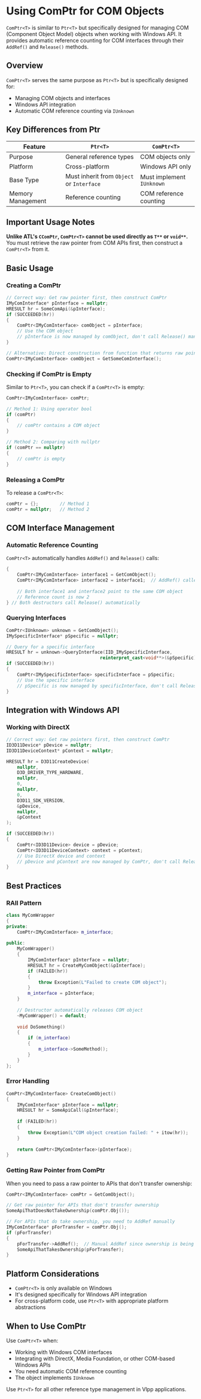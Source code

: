 # Using ComPtr for COM Objects

`ComPtr<T>` is similar to `Ptr<T>` but specifically designed for managing COM (Component Object Model) objects when working with Windows API. It provides automatic reference counting for COM interfaces through their `AddRef()` and `Release()` methods.

## Overview

`ComPtr<T>` serves the same purpose as `Ptr<T>` but is specifically designed for:
- Managing COM objects and interfaces
- Windows API integration
- Automatic COM reference counting via `IUnknown`

## Key Differences from Ptr<T>

| Feature | `Ptr<T>` | `ComPtr<T>` |
|---------|----------|-------------|
| Purpose | General reference types | COM objects only |
| Platform | Cross-platform | Windows API only |
| Base Type | Must inherit from `Object` or `Interface` | Must implement `IUnknown` |
| Memory Management | Reference counting | COM reference counting |

## Important Usage Notes

**Unlike ATL's `CComPtr`, `ComPtr<T>` cannot be used directly as `T**` or `void**`.** You must retrieve the raw pointer from COM APIs first, then construct a `ComPtr<T>` from it.

## Basic Usage

### Creating a ComPtr<T>

```cpp
// Correct way: Get raw pointer first, then construct ComPtr
IMyComInterface* pInterface = nullptr;
HRESULT hr = SomeComApi(&pInterface);
if (SUCCEEDED(hr))
{
    ComPtr<IMyComInterface> comObject = pInterface;
    // Use the COM object
    // pInterface is now managed by comObject, don't call Release() manually
}

// Alternative: Direct construction from function that returns raw pointer
ComPtr<IMyComInterface> comObject = GetSomeComInterface();
```

### Checking if ComPtr<T> is Empty

Similar to `Ptr<T>`, you can check if a `ComPtr<T>` is empty:

```cpp
ComPtr<IMyComInterface> comPtr;

// Method 1: Using operator bool
if (comPtr)
{
    // comPtr contains a COM object
}

// Method 2: Comparing with nullptr
if (comPtr == nullptr)
{
    // comPtr is empty
}
```

### Releasing a ComPtr<T>

To release a `ComPtr<T>`:

```cpp
comPtr = {};        // Method 1
comPtr = nullptr;   // Method 2
```

## COM Interface Management

### Automatic Reference Counting

`ComPtr<T>` automatically handles `AddRef()` and `Release()` calls:

```cpp
{
    ComPtr<IMyComInterface> interface1 = GetComObject();
    ComPtr<IMyComInterface> interface2 = interface1;  // AddRef() called automatically
    
    // Both interface1 and interface2 point to the same COM object
    // Reference count is now 2
} // Both destructors call Release() automatically
```

### Querying Interfaces

```cpp
ComPtr<IUnknown> unknown = GetComObject();
IMySpecificInterface* pSpecific = nullptr;

// Query for a specific interface
HRESULT hr = unknown->QueryInterface(IID_IMySpecificInterface, 
                                   reinterpret_cast<void**>(&pSpecific));
if (SUCCEEDED(hr))
{
    ComPtr<IMySpecificInterface> specificInterface = pSpecific;
    // Use the specific interface
    // pSpecific is now managed by specificInterface, don't call Release() manually
}
```

## Integration with Windows API

### Working with DirectX

```cpp
// Correct way: Get raw pointers first, then construct ComPtr
ID3D11Device* pDevice = nullptr;
ID3D11DeviceContext* pContext = nullptr;

HRESULT hr = D3D11CreateDevice(
    nullptr,
    D3D_DRIVER_TYPE_HARDWARE,
    nullptr,
    0,
    nullptr,
    0,
    D3D11_SDK_VERSION,
    &pDevice,
    nullptr,
    &pContext
);

if (SUCCEEDED(hr))
{
    ComPtr<ID3D11Device> device = pDevice;
    ComPtr<ID3D11DeviceContext> context = pContext;
    // Use DirectX device and context
    // pDevice and pContext are now managed by ComPtr, don't call Release() manually
}
```

## Best Practices

### RAII Pattern

```cpp
class MyComWrapper
{
private:
    ComPtr<IMyComInterface> m_interface;
    
public:
    MyComWrapper()
    {
        IMyComInterface* pInterface = nullptr;
        HRESULT hr = CreateMyComObject(&pInterface);
        if (FAILED(hr))
        {
            throw Exception(L"Failed to create COM object");
        }
        m_interface = pInterface;
    }
    
    // Destructor automatically releases COM object
    ~MyComWrapper() = default;
    
    void DoSomething()
    {
        if (m_interface)
        {
            m_interface->SomeMethod();
        }
    }
};
```

### Error Handling

```cpp
ComPtr<IMyComInterface> CreateComObject()
{
    IMyComInterface* pInterface = nullptr;
    HRESULT hr = SomeApiCall(&pInterface);
    
    if (FAILED(hr))
    {
        throw Exception(L"COM object creation failed: " + itow(hr));
    }
    
    return ComPtr<IMyComInterface>(pInterface);
}
```

### Getting Raw Pointer from ComPtr<T>

When you need to pass a raw pointer to APIs that don't transfer ownership:

```cpp
ComPtr<IMyComInterface> comPtr = GetComObject();

// Get raw pointer for APIs that don't transfer ownership
SomeApiThatDoesNotTakeOwnership(comPtr.Obj());

// For APIs that do take ownership, you need to AddRef manually
IMyComInterface* pForTransfer = comPtr.Obj();
if (pForTransfer)
{
    pForTransfer->AddRef();  // Manual AddRef since ownership is being transferred
    SomeApiThatTakesOwnership(pForTransfer);
}
```

## Platform Considerations

- `ComPtr<T>` is only available on Windows
- It's designed specifically for Windows API integration
- For cross-platform code, use `Ptr<T>` with appropriate platform abstractions

## When to Use ComPtr<T>

Use `ComPtr<T>` when:
- Working with Windows COM interfaces
- Integrating with DirectX, Media Foundation, or other COM-based Windows APIs
- You need automatic COM reference counting
- The object implements `IUnknown`

Use `Ptr<T>` for all other reference type management in Vlpp applications.